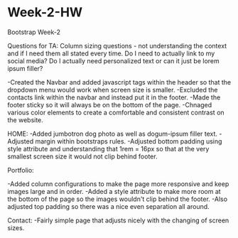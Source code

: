 # Week-2-HW
Bootstrap Week-2

Questions for TA:
Column sizing questions - not understanding the context and if I need them all stated every time.
Do I need to actually link to my social media?
Do I actually need personalized text or can it just be lorem ipsum filler?


-Created the Navbar and added javascript tags within the header so that the dropdown menu would work when screen size is smaller.
-Excluded the contacts link within the navbar and instead put it in the footer.
-Made the footer sticky so it will always be on the bottom of the page.
-Chnaged various color elements to create a comfortable and consistent contrast on the website.

HOME:
-Added jumbotron dog photo as well as dogum-ipsum filler text.
-Adjusted margin within bootstraps rules.
-Adjusted bottom padding using style attribute and understanding that 1rem = 16px so that at the very smallest screen size it would not clip behind footer.

Portfolio:

-Added column configurations to make the page more responsive and keep images large and in order.
-Added a style attribute to make more room at the bottom of the page so the images wouldn't clip behind the footer.
-Also adjusted top padding so there was a nice even separation all around.


Contact:
-Fairly simple page that adjusts nicely with the changing of screen sizes.
